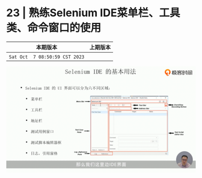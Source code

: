 # 23 | 熟练Selenium IDE菜单栏、工具类、命令窗口的使用

|本期版本|上期版本
|:---:|:---:
`Sat Oct  7 08:50:59 CST 2023` |

<img src="./01.png" />
